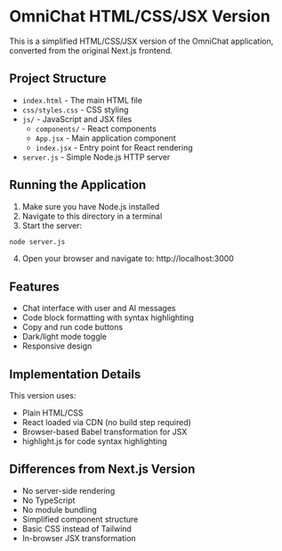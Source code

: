 # OmniChat HTML/CSS/JSX Version

This is a simplified HTML/CSS/JSX version of the OmniChat application, converted from the original Next.js frontend.

## Project Structure

- `index.html` - The main HTML file
- `css/styles.css` - CSS styling
- `js/` - JavaScript and JSX files
  - `components/` - React components
  - `App.jsx` - Main application component
  - `index.jsx` - Entry point for React rendering
- `server.js` - Simple Node.js HTTP server

## Running the Application

1. Make sure you have Node.js installed
2. Navigate to this directory in a terminal
3. Start the server:

```bash
node server.js
```

4. Open your browser and navigate to: http://localhost:3000

## Features

- Chat interface with user and AI messages
- Code block formatting with syntax highlighting
- Copy and run code buttons
- Dark/light mode toggle
- Responsive design

## Implementation Details

This version uses:
- Plain HTML/CSS
- React loaded via CDN (no build step required)
- Browser-based Babel transformation for JSX
- highlight.js for code syntax highlighting

## Differences from Next.js Version

- No server-side rendering
- No TypeScript
- No module bundling
- Simplified component structure
- Basic CSS instead of Tailwind
- In-browser JSX transformation 